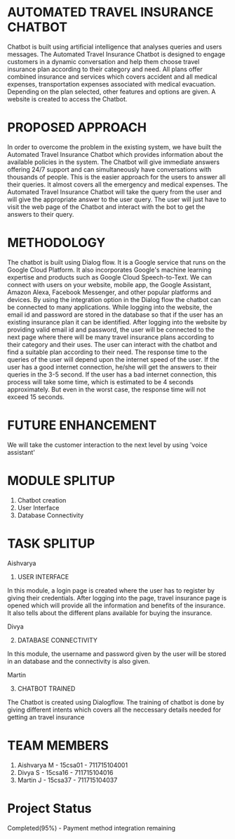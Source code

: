 # AUTOMATED TRAVEL INSURANCE CHATBOT

Chatbot is built using artificial intelligence that analyses queries and users messages. The Automated Travel Insurance Chatbot is designed to engage customers in a dynamic conversation and help them choose travel insurance plan according to their category and need. All plans offer combined insurance and services which covers accident and all medical expenses, transportation expenses associated with medical evacuation. Depending on the plan selected, other features and options are given. A website is created to access the Chatbot. 

# PROPOSED APPROACH

In order to overcome the problem in the existing system, we have built the Automated Travel Insurance Chatbot which provides information about the available policies in the system. The Chatbot will give immediate answers offering 24/7 support and can simultaneously have conversations with thousands of people. This is the easier approach for the users to answer all their queries. It almost covers all the emergency and medical expenses. The Automated Travel Insurance Chatbot will take the query from the user and will give the appropriate answer to the user query. The user will just have to visit the web page of the Chatbot and interact with the bot to get the answers to their query.

# METHODOLOGY

The chatbot is built using Dialog flow. It is a Google service that runs on the Google Cloud Platform. It also incorporates Google's machine learning expertise and products such as Google Cloud Speech-to-Text. 
We can connect with users on your website, mobile app, the Google Assistant, Amazon Alexa, Facebook Messenger, and other popular platforms and devices. 
By using the integration option in the Dialog flow the chatbot can be connected to many applications. 
While logging into the website, the email id and password are stored in the database so that if the user has an existing insurance plan it can be identified.
After logging into the website by providing valid email id and password, the user will be connected to the next page where there will be many travel insurance plans according to their category and their uses. 
The user can interact with the chatbot and find a suitable plan according to their need. The response time to the queries of the user will depend upon the internet speed of the user. 
If the user has a good internet connection, he/she will get the answers to their queries in the 3-5 second. If the user has a bad internet connection, this process will take some time, which is estimated to be 4 seconds approximately. 
But even in the worst case, the response time will not exceed 15 seconds.

# FUTURE ENHANCEMENT

We will take the customer interaction to the next level by using 'voice assistant'


# MODULE SPLITUP

1. Chatbot creation
2. User Interface
3. Database Connectivity

# TASK SPLITUP

Aishvarya

1. USER INTERFACE

In this module, a login page is created where the user has to register by giving their credentials. After logging into the page, travel insurance page is opened which will provide all the information and benefits of the insurance. It also tells about the different plans available for buying the insurance.

Divya

2. DATABASE CONNECTIVITY

In this module, the username and password given by the user will be stored in an database and the connectivity is also given.

Martin

3. CHATBOT TRAINED

The Chatbot is created using Dialogflow. The training of chatbot is done by giving different intents which covers all the neccessary details needed for getting an travel insurance

# TEAM MEMBERS

1. Aishvarya M - 15csa01 - 711715104001
2. Divya S - 15csa16 - 711715104016
3. Martin J - 15csa37 - 711715104037

# Project Status

Completed(95%) - Payment method integration remaining
